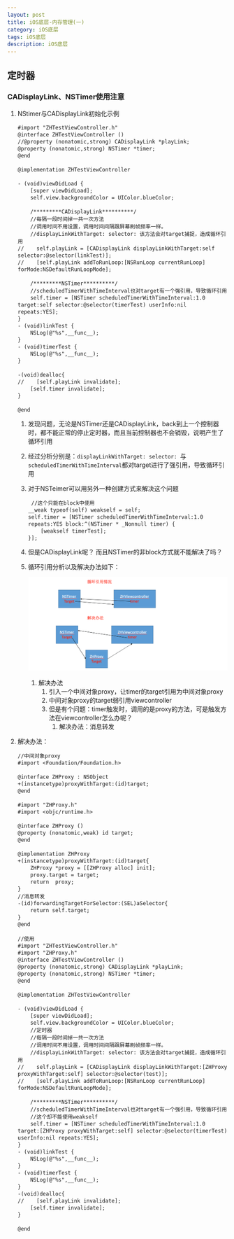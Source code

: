 ```yaml
---
layout: post
title: iOS底层-内存管理(一)
category: iOS底层
tags: iOS底层
description: iOS底层
---  
```


## 定时器
### CADisplayLink、NSTimer使用注意 
1. NStimer与CADisplayLink初始化示例
    
    ```
    #import "ZHTestViewController.h"
    @interface ZHTestViewController ()
    //@property (nonatomic,strong) CADisplayLink *playLink;
    @property (nonatomic,strong) NSTimer *timer;
    @end
    
    @implementation ZHTestViewController
    
    - (void)viewDidLoad {
        [super viewDidLoad];
        self.view.backgroundColor = UIColor.blueColor;
        
        /*********CADisplayLink**********/
        //每隔一段时间掉一共一次方法
        //调用时间不用设置，调用时间间隔跟屏幕刷帧频率一样。
        //displayLinkWithTarget: selector: 该方法会对target捕捉，造成循环引用
    //    self.playLink = [CADisplayLink displayLinkWithTarget:self selector:@selector(linkTest)];
    //    [self.playLink addToRunLoop:[NSRunLoop currentRunLoop] forMode:NSDefaultRunLoopMode];
        
        /*********NSTimer**********/
        //scheduledTimerWithTimeInterval也对target有一个强引用，导致循环引用
        self.timer = [NSTimer scheduledTimerWithTimeInterval:1.0 target:self selector:@selector(timerTest) userInfo:nil repeats:YES];
    }
    - (void)linkTest {
        NSLog(@"%s",__func__);
    }
    - (void)timerTest {
        NSLog(@"%s",__func__);
    }
    
    -(void)dealloc{
    //    [self.playLink invalidate];
        [self.timer invalidate];
    }
    
    @end
    ```
    
    1. 发现问题，无论是NSTimer还是CADisplayLink，back到上一个控制器时，都不能正常的停止定时器，而且当前控制器也不会销毁，说明产生了循环引用
    2. 经过分析分别是：`displayLinkWithTarget: selector: `与`scheduledTimerWithTimeInterval`都对target进行了强引用，导致循环引用
    3. 对于NSTeimer可以用另外一种创建方式来解决这个问题
        
        ```
         //这个只能在block中使用
        __weak typeof(self) weakself = self;
        self.timer = [NSTimer scheduledTimerWithTimeInterval:1.0 repeats:YES block:^(NSTimer * _Nonnull timer) {
            [weakself timerTest];
        }];
        ```
    3. 但是CADisplayLink呢？ 而且NSTimer的非block方式就不能解决了吗？
    4. 循环引用分析以及解决办法如下：
        
        ![图4](https://raw.githubusercontent.com/zhoghua123/imgsBed/master/diceng24.png)
        
        1. 解决办法
            1. 引入一个中间对象proxy，让timer的target引用为中间对象proxy
            2. 中间对象proxy的target弱引用viewcontroller
            3. 但是有个问题：timer触发时，调用的是proxy的方法，可是触发方法在viewcontroller怎么办呢？ 
                1. 解决办法：消息转发
2. 解决办法：
    
    ```
    //中间对象proxy
    #import <Foundation/Foundation.h>

    @interface ZHProxy : NSObject
    +(instancetype)proxyWithTarget:(id)target;
    @end
    
    #import "ZHProxy.h"
    #import <objc/runtime.h>
    
    @interface ZHProxy ()
    @property (nonatomic,weak) id target;
    @end
    
    @implementation ZHProxy
    +(instancetype)proxyWithTarget:(id)target{
        ZHProxy *proxy = [[ZHProxy alloc] init];
        proxy.target = target;
        return  proxy;
    }
    //消息转发
    -(id)forwardingTargetForSelector:(SEL)aSelector{
        return self.target;
    }
    @end
    
    //使用
    #import "ZHTestViewController.h"
    #import "ZHProxy.h"
    @interface ZHTestViewController ()
    @property (nonatomic,strong) CADisplayLink *playLink;
    @property (nonatomic,strong) NSTimer *timer;
    @end
    
    @implementation ZHTestViewController
    
    - (void)viewDidLoad {
        [super viewDidLoad];
        self.view.backgroundColor = UIColor.blueColor;
        //定时器
        //每隔一段时间掉一共一次方法
        //调用时间不用设置，调用时间间隔跟屏幕刷帧频率一样。
        //displayLinkWithTarget: selector: 该方法会对target捕捉，造成循环引用
    //    self.playLink = [CADisplayLink displayLinkWithTarget:[ZHProxy proxyWithTarget:self] selector:@selector(test)];
    //    [self.playLink addToRunLoop:[NSRunLoop currentRunLoop] forMode:NSDefaultRunLoopMode];
        
        /*********NSTimer**********/
        //scheduledTimerWithTimeInterval也对target有一个强引用，导致循环引用        
        //这个却不能使用weakself
        self.timer = [NSTimer scheduledTimerWithTimeInterval:1.0 target:[ZHProxy proxyWithTarget:self] selector:@selector(timerTest) userInfo:nil repeats:YES];
    }
    - (void)linkTest {
        NSLog(@"%s",__func__);
    }
    - (void)timerTest {
        NSLog(@"%s",__func__);
    }
    -(void)dealloc{
    //    [self.playLink invalidate];
        [self.timer invalidate];
    }
    
    @end

    ```


